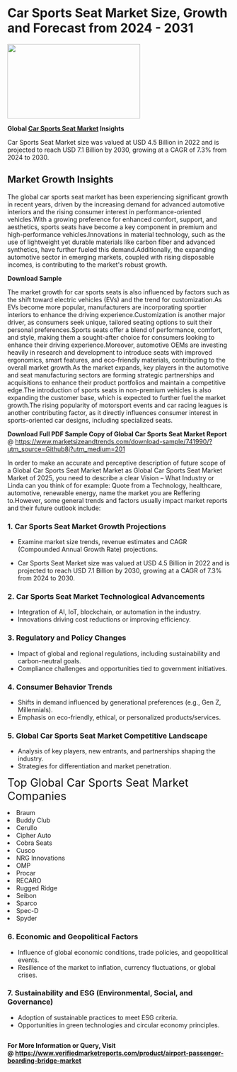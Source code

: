 <H1>Car Sports Seat Market Size, Growth and Forecast from 2024 - 2031</H1><img class="aligncenter size-medium wp-image-584254" src="https://thirdeyenews.in/wp-content/uploads/2024/09/Global-Market-Research-300x168.jpeg" alt="" width="300" height="168" /><p><strong>Global&nbsp;<a href="https://www.marketsizeandtrends.com/download-sample/741990/?utm_source=Github8j?utm_medium=201">Car Sports Seat Market</a> Insights</strong></p><p>Car Sports Seat Market size was valued at USD 4.5 Billion in 2022 and is projected to reach USD 7.1 Billion by 2030, growing at a CAGR of 7.3% from 2024 to 2030.</p><p><h2>Market Growth Insights</h2> <p>The global car sports seat market has been experiencing significant growth in recent years, driven by the increasing demand for advanced automotive interiors and the rising consumer interest in performance-oriented vehicles.With a growing preference for enhanced comfort, support, and aesthetics, sports seats have become a key component in premium and high-performance vehicles.Innovations in material technology, such as the use of lightweight yet durable materials like carbon fiber and advanced synthetics, have further fueled this demand.Additionally, the expanding automotive sector in emerging markets, coupled with rising disposable incomes, is contributing to the market's robust growth.</p> <p><strong>Download Sample</strong></p> <p>The market growth for car sports seats is also influenced by factors such as the shift toward electric vehicles (EVs) and the trend for customization.As EVs become more popular, manufacturers are incorporating sportier interiors to enhance the driving experience.Customization is another major driver, as consumers seek unique, tailored seating options to suit their personal preferences.Sports seats offer a blend of performance, comfort, and style, making them a sought-after choice for consumers looking to enhance their driving experience.Moreover, automotive OEMs are investing heavily in research and development to introduce seats with improved ergonomics, smart features, and eco-friendly materials, contributing to the overall market growth.As the market expands, key players in the automotive and seat manufacturing sectors are forming strategic partnerships and acquisitions to enhance their product portfolios and maintain a competitive edge.The introduction of sports seats in non-premium vehicles is also expanding the customer base, which is expected to further fuel the market growth.The rising popularity of motorsport events and car racing leagues is another contributing factor, as it directly influences consumer interest in sports-oriented car designs, including specialized seats.<p><span class=""><strong>Download Full PDF Sample Copy of Global Car Sports Seat Market Report</strong> @ <a href="https://www.marketsizeandtrends.com/download-sample/741990/?utm_source=Github8j?utm_medium=201" target="_blank">https://www.marketsizeandtrends.com/download-sample/741990/?utm_source=Github8j?utm_medium=201</a></span></p><p>In order to make an accurate and perceptive description of future scope of a Global&nbsp;Car Sports Seat Market Market as Global&nbsp;Car Sports Seat Market Market of 2025, you need to describe a clear Vision &ndash; What Industry or Linda can you think of for example: Quote from a Technology, healthcare, automotive, renewable energy, name the market you are Reffering to.However, some general trends and factors usually impact market reports and their future outlook include:</p><h3>1.&nbsp;<strong>Car Sports Seat Market Growth Projections</strong></h3><ul><li>Examine market size trends, revenue estimates and CAGR (Compounded Annual Growth Rate) projections.</li><li><p>Car Sports Seat Market size was valued at USD 4.5 Billion in 2022 and is projected to reach USD 7.1 Billion by 2030, growing at a CAGR of 7.3% from 2024 to 2030.</p></li></ul><h3>2.&nbsp;<strong>Car Sports Seat Market Technological Advancements</strong></h3><ul><li>Integration of AI, IoT, blockchain, or automation in the industry.</li><li>Innovations driving cost reductions or improving efficiency.</li></ul><h3>3.&nbsp;<strong>Regulatory and Policy Changes</strong></h3><ul><li>Impact of global and regional regulations, including sustainability and carbon-neutral goals.</li><li>Compliance challenges and opportunities tied to government initiatives.</li></ul><h3>4.&nbsp;<strong>Consumer Behavior Trends</strong></h3><ul><li>Shifts in demand influenced by generational preferences (e.g., Gen Z, Millennials).</li><li>Emphasis on eco-friendly, ethical, or personalized products/services.</li></ul><h3>5.&nbsp;<strong>Global Car Sports Seat Market Competitive Landscape</strong></h3><ul><li>Analysis of key players, new entrants, and partnerships shaping the industry.</li><li>Strategies for differentiation and market penetration.</li></ul><p data-pm-slice="1 1 []"><span style="color: inherit; font-family: inherit; font-size: 25px;">Top Global Car Sports Seat Market Companies</span></p><div class="" data-test-id=""><p><li>Braum</li><li> Buddy Club</li><li> Cerullo</li><li> Cipher Auto</li><li> Cobra Seats</li><li> Cusco</li><li> NRG Innovations</li><li> OMP</li><li> Procar</li><li> RECARO</li><li> Rugged Ridge</li><li> Seibon</li><li> Sparco</li><li> Spec-D</li><li> Spyder</li></p></div><h3>6.&nbsp;<strong>Economic and Geopolitical Factors</strong></h3><ul><li>Influence of global economic conditions, trade policies, and geopolitical events.</li><li>Resilience of the market to inflation, currency fluctuations, or global crises.</li></ul><h3>7.&nbsp;<strong>Sustainability and ESG (Environmental, Social, and Governance)</strong></h3><ul><li>Adoption of sustainable practices to meet ESG criteria.</li><li>Opportunities in green technologies and circular economy principles.</li></ul><h2><strong style="font-size: 14px;">For More Information or Query, Visit @&nbsp;</strong><a style="background-color: #ffffff; font-size: 14px;" href="https://www.marketsizeandtrends.com/report/car-sports-seat-market/" target="_blank">https://www.verifiedmarketreports.com/product/airport-passenger-boarding-bridge-market</a></h2>